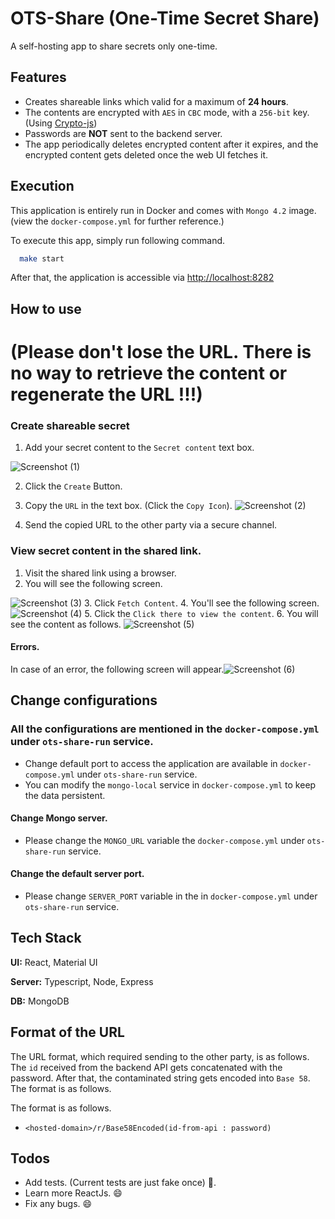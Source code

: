 # OTS-Share (One-Time Secret Share)

A self-hosting app to share secrets only one-time.

## Features

- Creates shareable links which valid for a maximum of **24 hours**.
- The contents are encrypted with `AES` in `CBC` mode, with a `256-bit` key.
  (Using [Crypto-js](https://cryptojs.gitbook.io/docs/#the-cipher-algorithms))
- Passwords are **NOT** sent to the backend server.
- The app periodically deletes encrypted content after it expires, and the encrypted content gets deleted once the web UI fetches it.

## Execution

This application is entirely run in Docker and comes with `Mongo 4.2` image. (view the `docker-compose.yml` for further reference.)

To execute this app, simply run following command.

```bash
  make start
```

After that, the application is accessible via [http://localhost:8282](http://localhost:8282)

## How to use

# (Please don't lose the URL. There is no way to retrieve the content or regenerate the URL !!!)

### Create shareable secret

1. Add your secret content to the `Secret content` text box.

![Screenshot (1)](https://user-images.githubusercontent.com/10336353/218278169-776db645-b7a4-4068-bf0a-9c33ee1f3157.png)

2. Click the `Create` Button.
3. Copy the `URL` in the text box. (Click the `Copy Icon`).
   ![Screenshot (2)](https://user-images.githubusercontent.com/10336353/218278298-2ded1d50-82e0-4cbf-978f-79f9d637876f.png)

4. Send the copied URL to the other party via a secure channel.

### View secret content in the shared link.

1. Visit the shared link using a browser.
2. You will see the following screen.

![Screenshot (3)](https://user-images.githubusercontent.com/10336353/218278430-8dfc4b41-1f75-4a67-a3e0-a2966b3d57fa.png) 3. Click `Fetch Content`. 4. You'll see the following screen.
![Screenshot (4)](https://user-images.githubusercontent.com/10336353/218278478-15c40978-116b-4f73-868b-8deaf4eb1b86.png) 5. Click the `Click there to view the content`. 6. You will see the content as follows.
![Screenshot (5)](https://user-images.githubusercontent.com/10336353/218278542-0979fda7-afa0-4425-99c2-a283bcc3e3d1.png)

#### Errors.

In case of an error, the following screen will appear.![Screenshot (6)](https://user-images.githubusercontent.com/10336353/218278571-9af87297-0e2c-44dd-b172-c5ddbe28a7f3.png)

## Change configurations

### All the configurations are mentioned in the `docker-compose.yml` under `ots-share-run` service.

- Change default port to access the application are available in `docker-compose.yml` under `ots-share-run` service.
- You can modify the `mongo-local` service in `docker-compose.yml` to keep the data persistent.

#### Change Mongo server.

- Please change the `MONGO_URL` variable the `docker-compose.yml` under `ots-share-run` service.

#### Change the default server port.

- Please change `SERVER_PORT` variable in the in `docker-compose.yml` under `ots-share-run` service.

## Tech Stack

**UI:** React, Material UI

**Server:** Typescript, Node, Express

**DB:** MongoDB

## Format of the URL

The URL format, which required sending to the other party, is as follows. The `id` received from the backend API gets concatenated with the password. After that, the contaminated string gets encoded into `Base 58`.
The format is as follows.

The format is as follows.

- `<hosted-domain>/r/Base58Encoded(id-from-api : password)`

## Todos
- Add tests. (Current tests are just fake once) :facepalm:.
- Learn more ReactJs. :smile:
- Fix any bugs. :smile:
